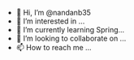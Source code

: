 - 👋 Hi, I’m @nandanb35
- 👀 I’m interested in ...
- 🌱 I’m currently learning Spring...
- 💞️ I’m looking to collaborate on ...
- 📫 How to reach me ...

<!---
nandanb35/nandanb35 is a ✨ special ✨ repository because its `README.md` (this file) appears on your GitHub profile.
You can click the Preview link to take a look at your changes.
--->
